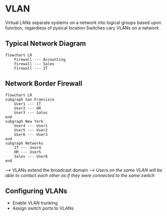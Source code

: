 # VLAN

Virtual LANs separate systems on a network into logical groups based upon function, regardless of pysical location
Switches cary VLANs on a network

## Typical Network Diagram

```mermaid
flowchart LR
	Firewall --- Accounting
	Firewall --- Sales
	Firewall --- IT
```
## Network Border Firewall

```mermaid
flowchart LR
subgraph San Francisco
	User1 --- IT
	User2 --- HR
	User3 --- Sales
end
subgraph New York
	User4 --- User1
	User5 --- User2
	User6 --- User3
end
subgraph Networks
	IT --- User4
	HR --- User5
	Sales --- User6
end
```
--> VLANs extend the broadcast domain
--> *Users on the same VLAN will be able to contact each other as if they were connected to the same switch*

## Configuring VLANs

- Enable VLAN trunking
- Assign switch ports to VLANs
